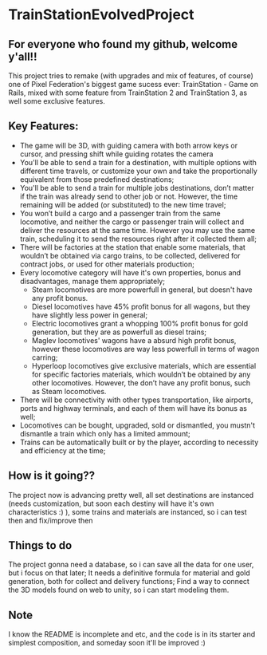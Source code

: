 # TrainStationEvolvedProject

## For everyone who found my github, welcome y'all!!

This project tries to remake (with upgrades and mix of features, of course) one of Pixel Federation's biggest game sucess ever: TrainStation - Game on Rails, mixed with some feature from TrainStation 2 and TrainStation 3, as well some exclusive features.

## Key Features:
* The game will be 3D, with guiding camera with both arrow keys or cursor, and pressing shift while guiding rotates the camera
* You'll be able to send a train for a destination, with multiple options with different time travels, or customize your own and take the proportionally equivalent from those predefined destinations;
* You'll be able to send a train for multiple jobs destinations, don’t matter if the train was already send to other job or not. However, the time remaining will be added (or substituted) to the new time travel;
* You won’t build a cargo and a passenger train from the same locomotive, and neither the cargo or passenger train will collect and deliver the resources at the same time. However you may use the same train, scheduling it to send the resources right after it collected them all;
* There will be factories at the station that enable some materials, that wouldn’t be obtained via cargo trains, to be collected, delivered for contract jobs, or used for other materials production;
* Every locomotive category will have it's own properties, bonus and disadvantages, manage them appropriately;
  * Steam locomotives are more powerfull in general, but doesn't have any profit bonus.
  * Diesel locomotives have 45% profit bonus for all wagons, but they have slightly less power in general;
  * Electric locomotives grant a whopping 100% profit bonus for gold generation, but they are as powerfull as diesel trains;
  * Maglev locomotives' wagons have a absurd high profit bonus, however these locomotives are way less powerfull in terms of wagon carring;
  * Hyperloop locomotives give exclusive materials, which are essential for specific factories materials, which wouldn’t be obtained by any other locomotives. However, the don’t have any profit bonus, such as Steam locomotives. 
* There will be connectivity with other types transportation, like airports, ports and highway terminals, and each of them will have its bonus as well;
* Locomotives can be bought, upgraded, sold or dismantled, you mustn't dismantle a train which only has a limited ammount;
* Trains can be automatically built or by the player, according to necessity and efficiency at the time;

## How is it going??

The project now is advancing pretty well, all set destinations are instanced (needs customization, but soon each destiny will have it's own characteristics :) ), some trains and materials are instanced, so i can test then and fix/improve then

## Things to do

The project gonna need a database, so i can save all the data for one user, but i focus on that later;
It needs a definitive formula for material and gold generation, both for collect and delivery functions;
Find a way to connect the 3D models found on web to unity, so i can start modeling them. 

## Note

I know the README is incomplete and etc, and the code is in its starter and simplest composition, and someday soon it'll be improved :)
